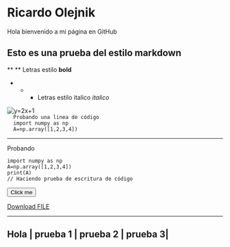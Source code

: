 # Ricardo Olejnik
Hola bienvenido a mi página en GitHub
## Esto es una prueba del estilo markdown
** ** Letras estilo **bold**
- * * Letras estilo italico *italico*
<img src="https://i.upmath.me/svg/%20y%3D2x%2B1%20" alt=" y=2x+1 " />
<code> 
  Probando una linea de código
  import numpy as np
  A=np.array([1,2,3,4])
</code>

- - - 
Probando

```
import numpy as np
A=np.array([1,2,3,4])
print(A)
// Haciendo prueba de escritura de código
```

<button name="button">Click me</button>

<a id="raw-url" href="https://raw.githubusercontent.com/github-username/project/master/filename">Download FILE</a>

--------------------------------------
Hola | prueba 1 | prueba 2 | prueba 3|
--------------------------------------

